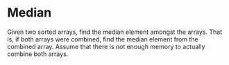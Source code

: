 # Median

Given two sorted arrays, find the median element amongst the arrays.  That is, if both arrays were combined, find the median element from the combined array.  Assume that there is not enough memory to actually combine both arrays.